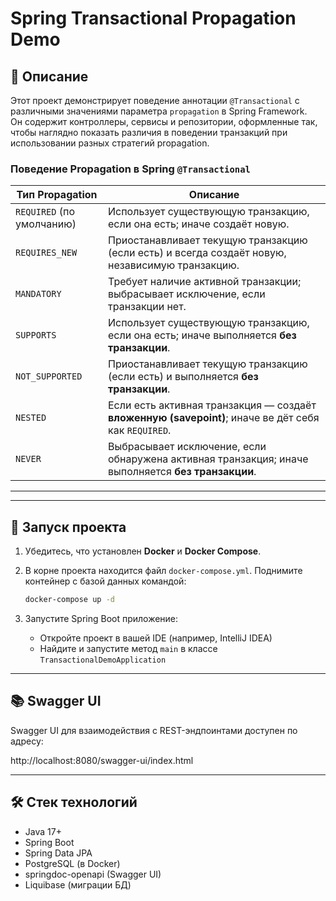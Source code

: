 # Spring Transactional Propagation Demo

## 📘 Описание

Этот проект демонстрирует поведение аннотации `@Transactional` с различными значениями параметра `propagation` в Spring Framework.  
Он содержит контроллеры, сервисы и репозитории, оформленные так, чтобы наглядно показать различия в поведении транзакций при использовании разных стратегий propagation.

### Поведение Propagation в Spring `@Transactional`

| Тип Propagation           | Описание                                                                                                |
|---------------------------|---------------------------------------------------------------------------------------------------------|
| `REQUIRED` (по умолчанию) | Использует существующую транзакцию, если она есть; иначе создаёт новую.                                 |
| `REQUIRES_NEW`            | Приостанавливает текущую транзакцию (если есть) и всегда создаёт новую, независимую транзакцию.         |
| `MANDATORY`               | Требует наличие активной транзакции; выбрасывает исключение, если транзакции нет.                       |
| `SUPPORTS`                | Использует существующую транзакцию, если она есть; иначе выполняется **без транзакции**.                |
| `NOT_SUPPORTED`           | Приостанавливает текущую транзакцию (если есть) и выполняется **без транзакции**.                       |
| `NESTED`                  | Если есть активная транзакция — создаёт **вложенную (savepoint)**; иначе ве    дёт себя как `REQUIRED`. |
| `NEVER`                   | Выбрасывает исключение, если обнаружена активная транзакция; иначе выполняется **без транзакции**.      |


---

---

## 🚀 Запуск проекта

1. Убедитесь, что установлен **Docker** и **Docker Compose**.

2. В корне проекта находится файл `docker-compose.yml`. Поднимите контейнер с базой данных командой:

   ```bash
   docker-compose up -d
   ```

3. Запустите Spring Boot приложение:

    * Откройте проект в вашей IDE (например, IntelliJ IDEA)
    * Найдите и запустите метод `main` в классе `TransactionalDemoApplication`

---

## 📚 Swagger UI

Swagger UI для взаимодействия с REST-эндпоинтами доступен по адресу:

http://localhost:8080/swagger-ui/index.html

---

## 🛠️ Стек технологий

* Java 17+
* Spring Boot
* Spring Data JPA
* PostgreSQL (в Docker)
* springdoc-openapi (Swagger UI)
* Liquibase (миграции БД)


